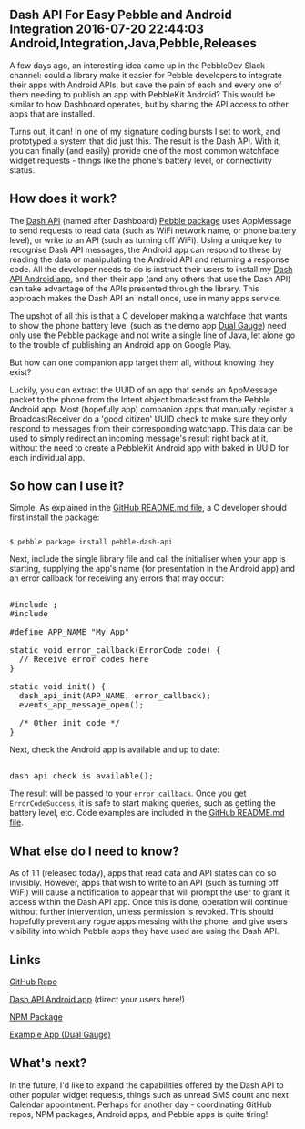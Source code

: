 Dash API For Easy Pebble and Android Integration
2016-07-20 22:44:03
Android,Integration,Java,Pebble,Releases
---

A few days ago, an interesting idea came up in the PebbleDev Slack channel: could a library make it easier for Pebble developers to integrate their apps with Android APIs, but save the pain of each and every one of them needing to publish an app with PebbleKit Android? This would be similar to how Dashboard operates, but by sharing the API access to other apps that are installed.

Turns out, it can! In one of my signature coding bursts I set to work, and prototyped a system that did just this. The result is the Dash API. With it, you can finally (and easily) provide one of the most common watchface widget requests - things like the phone's battery level, or connectivity status.

## How does it work?

The <a href="https://github.com/C-D-Lewis/dash-api">Dash API</a> (named after Dashboard) <a href="https://www.npmjs.com/package/pebble-dash-api">Pebble package</a> uses AppMessage to send requests to read data (such as WiFi network name, or phone battery level), or write to an API (such as turning off WiFi). Using a unique key to recognise Dash API messages, the Android app can respond to these by reading the data or manipulating the Android API and returning a response code. All the developer needs to do is instruct their users to install my <a href="https://play.google.com/store/apps/details?id=com.wordpress.ninedof.dashapi">Dash API Android app</a>, and then their app (and any others that use the Dash API) can take advantage of the APIs presented through the library. This approach makes the Dash API an install once, use in many apps service.

The upshot of all this is that a C developer making a watchface that wants to show the phone battery level (such as the demo app <a href="https://apps.getpebble.com/en_US/application/578cb2e31e00a6c4b3000312">Dual Gauge</a>) need only use the Pebble package and not write a single line of Java, let alone go to the trouble of publishing an Android app on Google Play.

But how can one companion app target them all, without knowing they exist?

Luckily, you can extract the UUID of an app that sends an AppMessage packet to the phone from the Intent object broadcast from the Pebble Android app. Most (hopefully app) companion apps that manually register a BroadcastReceiver do a 'good citizen' UUID check to make sure they only respond to messages from their corresponding watchapp. This data can be used to simply redirect an incoming message's result right back at it, without the need to create a PebbleKit Android app with baked in UUID for each individual app.

## So how can I use it?

Simple. As explained in the <a href="https://github.com/C-D-Lewis/dash-api/blob/master/README.md#setting-up">GitHub README.md file</a>, a C developer should first install the package:

<code>
$ pebble package install pebble-dash-api
</code>

Next, include the single library file and call the initialiser when your app is starting, supplying the app's name (for presentation in the Android app) and an error callback for receiving any errors that may occur:

<!-- language="cpp" -->
<pre><div class="code-block">
#include <pebble-dash-api/pebble-dash-api.h>;
#include <pebble-events/pebble-events.h>

#define APP_NAME "My App"

static void error_callback(ErrorCode code) {
  // Receive error codes here
}

static void init() {
  dash_api_init(APP_NAME, error_callback);
  events_app_message_open();

  /* Other init code */
}
</div></pre>

Next, check the Android app is available and up to date:

<!-- language="cpp" -->
<pre><div class="code-block">
dash_api_check_is_available();
</div></pre>

The result will be passed to your <code>error_callback</code>. Once you get <code>ErrorCodeSuccess</code>, it is safe to start making queries, such as getting the battery level, etc. Code examples are included in the <a href="https://github.com/C-D-Lewis/dash-api#get-data">GitHub README.md file</a>.

## What else do I need to know?

As of 1.1 (released today), apps that read data and API states can do so invisibly. However, apps that wish to write to an API (such as turning off WiFi) will cause a notification to appear that will prompt the user to grant it access within the Dash API app. Once this is done, operation will continue without further intervention, unless permission is revoked. This should hopefully prevent any rogue apps messing with the phone, and give users visibility into which Pebble apps they have used are using the Dash API.

## Links

<a href="https://github.com/C-D-Lewis/dash-api">GitHub Repo</a>

<a href="https://play.google.com/store/apps/details?id=com.wordpress.ninedof.dashapi">Dash API Android app</a> (direct your users here!)

<a href="https://www.npmjs.com/package/pebble-dash-api">NPM Package</a>

<a href="https://apps.getpebble.com/en_US/application/578cb2e31e00a6c4b3000312">Example App (Dual Gauge)</a>

## What's next?

In the future, I'd like to expand the capabilities offered by the Dash API to other popular widget requests, things such as unread SMS count and next Calendar appointment. Perhaps for another day - coordinating GitHub repos, NPM packages, Android apps, and Pebble apps is quite tiring!
